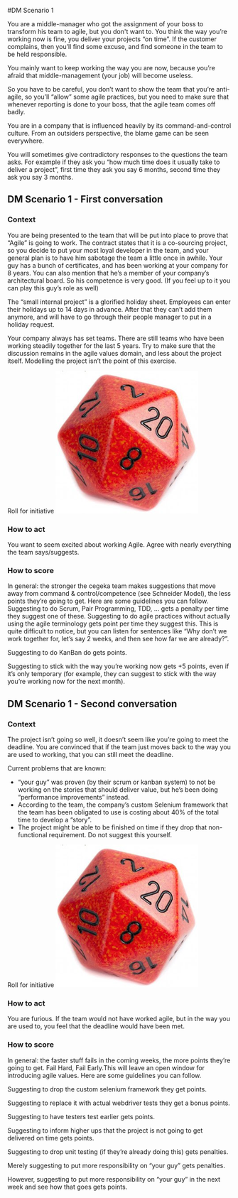 [D20]: /images/d20.jpg "D20"
[D10]: /images/d10.jpg "D10"
[D4]: /images/d4.jpg "D4"
#DM Scenario 1

You are a middle-manager who got the assignment of your boss to transform his team to agile, but you don't want to.
You think the way you’re working now is fine, you deliver your projects “on time”. If the customer complains, then you’ll find some excuse, and find someone in the team to be held responsible.

You mainly want to keep working the way you are now, because you’re afraid that middle-management (your job) will become useless.

So you have to be careful, you don’t want to show the team that you’re anti-agile, so you’ll “allow” some agile practices, but you need to make sure that whenever reporting is done to your boss, that the agile team comes off badly.

You are in a company that is influenced heavily by its command-and-control culture.
From an outsiders perspective, the blame game can be seen everywhere.

You will sometimes give contradictory responses to the questions the team asks. For example if they ask you “how much time does it usually take to deliver a project”, first time they ask you say 6 months, second time they ask you say 3 months.


## DM Scenario 1 - First conversation

### Context

You are being presented to the team that will be put into place to prove that “Agile” is going to work. The contract states that it is a co-sourcing project, so you decide to put your most loyal developer in the team, and your general plan is to have him sabotage the team a little once in awhile.
Your guy has a bunch of certificates, and has been working at your company for 8 years. You can also mention that he’s a member of your company’s architectural board. So his competence is very good. (If you feel up to it you can play this guy’s role as well)

The “small internal project” is a glorified holiday sheet. 
Employees can enter their holidays up to 14 days in advance. After that they can’t add them anymore, and will have to go through their people manager to put in a holiday request. 

Your company always has set teams. There are still teams who have been working steadily together for the last 5 years.
Try to make sure that the discussion remains in the agile values domain, and less about the project itself. Modelling the project isn’t the point of this exercise.

Roll for initiative ![D20]

### How to act

You want to seem excited about working Agile.
Agree with nearly everything the team says/suggests.

### How to score

In general: the stronger the cegeka team makes suggestions that move away from command & control/competence (see Schneider Model), the less points they’re going to get. Here are some guidelines you can follow.
Suggesting to do Scrum, Pair Programming, TDD, … gets a penalty per time they suggest one of these.
Suggesting to do agile practices without actually using the agile terminology gets point per time they suggest this. This is quite difficult to notice, but you can listen for sentences like “Why don’t we work together for, let’s say 2 weeks, and then see how far we are already?”.

Suggesting to do KanBan do gets points.

Suggesting to stick with the way you’re working now gets +5 points, even if it’s only temporary (for example, they can suggest to stick with the way you’re working now for the next month).

## DM Scenario 1 - Second conversation

### Context

The project isn’t going so well, it doesn’t seem like you’re going to meet the deadline. You are convinced that if the team just moves back to the way you are used to working, that you can still meet the deadline.

Current problems that are known: 
* “your guy” was proven (by their scrum or kanban system) to not be working on the stories that should deliver value, but he’s been doing “performance improvements” instead.
* According to the team, the company’s custom Selenium framework that the team has been obligated to use is costing about 40% of the total time to develop a “story”.
* The project might be able to be finished on time if they drop that non-functional requirement. Do not suggest this yourself.

Roll for initiative ![D20]

### How to act

You are furious. If the team would not have worked agile, but in the way you are used to, you feel that the deadline would have been met.

### How to score

In general: the faster stuff fails in the coming weeks, the more points they’re going to get. Fail Hard, Fail Early.This will leave an open window for introducing agile values. Here are some guidelines you can follow.

Suggesting to drop the custom selenium framework they get points.

Suggesting to replace it with actual webdriver tests they get a bonus points.

Suggesting to have testers test earlier gets points.

Suggesting to inform higher ups that the project is not going to get delivered on time gets points.

Suggesting to drop unit testing (if they’re already doing this) gets penalties.

Merely suggesting to put more responsibility on “your guy” gets penalties.

However, suggesting to put more responsibility on “your guy” in the next week and see how that goes gets points.
